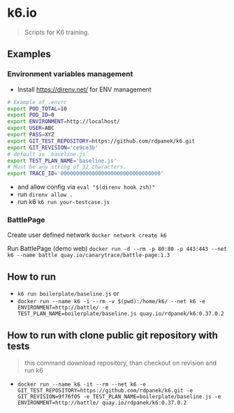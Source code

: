 # k6.io
> Scripts for K6 training.


## Examples

### Environment variables management
- Install https://direnv.net/ for ENV management

```bash
# Example of .envrc
export POD_TOTAL=10
export POD_ID=0
export ENVIRONMENT=http://localhost/
export USER=ABC
export PASS=XYZ
export GIT_TEST_REPOSITORY=https://github.com/rdpanek/k6.git
export GIT_REVISION='ce9ce3b'
# default is `baseline.js`
export TEST_PLAN_NAME='baseline.js'
# Must be any string of 32 characters.
export TRACE_ID='00000000000000000000000000000000'
```
- and allow config via `eval "$(direnv hook zsh)"`
- run `direnv allow .`
- run k6 `k6 run your-testcase.js`

### BattlePage

Create user defined network
`docker network create k6`

Run BattlePage (demo web)
`docker run -d --rm -p 80:80 -p 443:443 --net k6 --name battle quay.io/canarytrace/battle-page:1.3`

## How to run
- `k6 run boilerplate/baseline.js` or
- `docker run --name k6 -i --rm -v $(pwd):/home/k6/ --net k6 -e ENVIRONMENT=http://battle/ -e TEST_PLAN_NAME=boilerplate/baseline.js quay.io/rdpanek/k6:0.37.0.2`

## How to run with clone public git repository with tests
> this command download repository, than checkout on revision and run k6
- `docker run --name k6 -it --rm --net k6 -e GIT_TEST_REPOSITORY=https://github.com/rdpanek/k6.git -e GIT_REVISION=9f76f05 -e TEST_PLAN_NAME=boilerplate/baseline.js -e ENVIRONMENT=http://battle/ quay.io/rdpanek/k6:0.37.0.2`